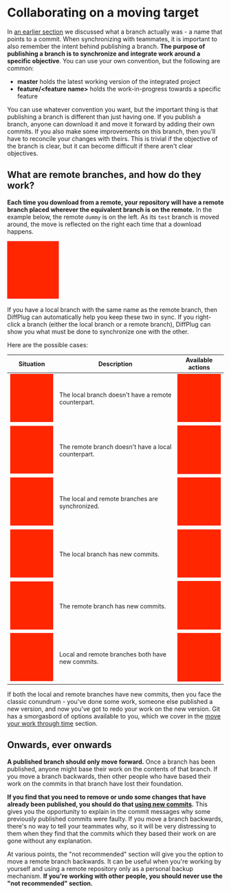# Collaborating on a moving target

In [an earlier section](../branches/) we discussed what a branch actually was - a name that points to a commit.  When synchronizing with teammates, it is important to also remember the intent behind publishing a branch.  **The purpose of publishing a branch is to synchronize and integrate work around a specific objective**.  You can use your own convention, but the following are common:

* **master** holds the latest working version of the integrated project
* **feature/&lt;feature name&gt;** holds the work-in-progress towards a specific feature

You can use whatever convention you want, but the important thing is that publishing a branch is different than just having one.  If you publish a branch, anyone can download it and move it forward by adding their own commits.  If you also make some improvements on this branch, then you'll have to reconcile your changes with theirs.  This is trivial if the objective of the branch is clear, but it can become difficult if there aren't clear objectives.

## What are remote branches, and how do they work?

**Each time you download from a remote, your repository will have a remote branch placed wherever the equivalent branch is on the remote.**  In the example below, the remote `dummy` is on the left.  As its `test` branch is moved around, the move is reflected on the right each time that a download happens.

![Moving a branch](TODO.png)

If you have a local branch with the same name as the remote branch, then DiffPlug can automatically help you keep these two in sync.  If you right-click a branch (either the local branch or a remote branch), DiffPlug can show you what must be done to synchronize one with the other.

Here are the possible cases:

| Situation                        | Description     | Available actions |
|--                                |--               | --                |
| ![Local only](TODO.png) | The local branch doesn't have a remote counterpart. | ![Local only actions](TODO.png) |
| ![Remote only](TODO.png) | The remote branch doesn't have a local counterpart. | ![Remote only actions](TODO.png) |
| ![Synced](TODO.png) | The local and remote branches are synchronized. | ![Synced actions](TODO.png) |
| ![Local has new](TODO.png) | The local branch has new commits. | ![Local has new actions](TODO.png) |
| ![Remote has new](TODO.png) | The remote branch has new commits. | ![Remote has new actions](TODO.png) |
| ![Both have new](TODO.png) | Local and remote branches both have new commits. | ![Both have new actions](TODO.png) |

If both the local and remote branches have new commits, then you face the classic conundrum - you've done some work, someone else published a new version, and now you've got to redo your work on the new version.  Git has a smorgasbord of options available to you, which we cover in the [move your work through time](../move/) section.

## Onwards, ever onwards

**A published branch should only move forward.**  Once a branch has been published, anyone might base their work on the contents of that branch.  If you move a branch backwards, then other people who have based their work on the commits in that branch have lost their foundation.

**If you find that you need to remove or undo some changes that have already been published, you should do that [using new commits](../move/apply/).**  This gives you the opportunity to explain in the commit messages why some previously published commits were faulty.  If you move a branch backwards, there's no way to tell your teammates why, so it will be very distressing to them when they find that the commits which they based their work on are gone without any explanation.

At various points, the "not recommended" section will give you the option to move a remote branch backwards.  It can be useful when you're working by yourself and using a remote repository only as a personal backup mechanism.  **If you're working with other people, you should never use the "not recommended" section.**
